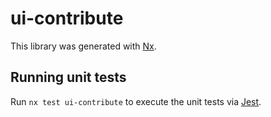 # ui-contribute

This library was generated with [Nx](https://nx.dev).

## Running unit tests

Run `nx test ui-contribute` to execute the unit tests via [Jest](https://jestjs.io).
